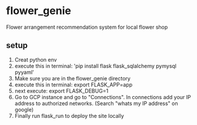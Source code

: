 # flower_genie
Flower arrangement recommendation system for local flower shop

## setup
1. Creat python env
2. execute this in terminal: 'pip install flask flask_sqlalchemy pymysql pyyaml'
3. Make sure you are in the flower_genie directory
4. execute this in terminal: export FLASK_APP=app
5. next execute: export FLASK_DEBUG=1
6. Go to GCP instance and go to "Connections". In connections add your IP address to authorized networks. (Search "whats my IP address" on google)
7. Finally run flask_run to deploy the site locally
